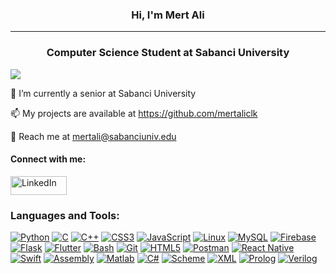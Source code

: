 <p align="center" style="background-color: #f0f0f0;">
  <h3 align="center">Hi, I'm Mert Ali</h3>
  <hr>
  <h3 align="center">Computer Science Student at Sabanci University</h3>
</p>


![](https://komarev.com/ghpvc/?username=mertali&color=green&label=PROFILE+VIEWS&base=123)


🔭 I’m currently a senior at Sabanci University

📫 My projects are available at https://github.com/mertaliclk

💬 Reach me at mertali@sabanciuniv.edu

#### Connect with me:
<p align="left">
  <a href="https://www.linkedin.com/in/mertaliclk" target="_blank">
    <img src="https://img.shields.io/badge/LinkedIn-0077B5?style=for-the-badge&logo=linkedin&logoColor=white" alt="LinkedIn" height="30" width="90">
  </a>
</p>

### Languages and Tools:
[![Python](https://img.shields.io/badge/Python-3776AB?style=for-the-badge&logo=python&logoColor=white)](https://en.wikipedia.org/wiki/Python_(programming_language))
[![C](https://img.shields.io/badge/C-A8B9CC?style=for-the-badge&logo=c&logoColor=white)](https://en.wikipedia.org/wiki/C_(programming_language))
[![C++](https://img.shields.io/badge/C++-00599C?style=for-the-badge&logo=c%2B%2B&logoColor=white)](https://en.wikipedia.org/wiki/C%2B%2B)
[![CSS3](https://img.shields.io/badge/CSS3-1572B6?style=for-the-badge&logo=css3&logoColor=white)](https://en.wikipedia.org/wiki/CSS)
[![JavaScript](https://img.shields.io/badge/JavaScript-F7DF1E?style=for-the-badge&logo=javascript&logoColor=black)](https://en.wikipedia.org/wiki/JavaScript)
[![Linux](https://img.shields.io/badge/Linux-FCC624?style=for-the-badge&logo=linux&logoColor=black)](https://en.wikipedia.org/wiki/Linux)
[![MySQL](https://img.shields.io/badge/MySQL-4479A1?style=for-the-badge&logo=mysql&logoColor=white)](https://en.wikipedia.org/wiki/MySQL)
[![Firebase](https://img.shields.io/badge/Firebase-FFCA28?style=for-the-badge&logo=firebase&logoColor=black)](https://en.wikipedia.org/wiki/Firebase)
[![Flask](https://img.shields.io/badge/Flask-000000?style=for-the-badge&logo=flask&logoColor=white)](https://en.wikipedia.org/wiki/Flask_(web_framework))
[![Flutter](https://img.shields.io/badge/Flutter-02569B?style=for-the-badge&logo=flutter&logoColor=white)](https://en.wikipedia.org/wiki/Flutter_(software))
[![Bash](https://img.shields.io/badge/Bash-4EAA25?style=for-the-badge&logo=gnu-bash&logoColor=white)](https://en.wikipedia.org/wiki/Bash_(Unix_shell))
[![Git](https://img.shields.io/badge/Git-F05032?style=for-the-badge&logo=git&logoColor=white)](https://en.wikipedia.org/wiki/Git)
[![HTML5](https://img.shields.io/badge/HTML5-E34F26?style=for-the-badge&logo=html5&logoColor=white)](https://en.wikipedia.org/wiki/HTML)
[![Postman](https://img.shields.io/badge/Postman-FF6C37?style=for-the-badge&logo=postman&logoColor=white)](https://en.wikipedia.org/wiki/Postman)
[![React Native](https://img.shields.io/badge/React_Native-61DAFB?style=for-the-badge&logo=react&logoColor=white)](https://en.wikipedia.org/wiki/React_Native)
[![Swift](https://img.shields.io/badge/Swift-FA7343?style=for-the-badge&logo=swift&logoColor=white)](https://en.wikipedia.org/wiki/Swift_(programming_language))
[![Assembly](https://img.shields.io/badge/Assembly-000000?style=for-the-badge&logo=assemblyscript&logoColor=white)](https://en.wikipedia.org/wiki/Assembly_language)
[![Matlab](https://img.shields.io/badge/Matlab-0076A8?style=for-the-badge&logo=mathworks&logoColor=white)](https://en.wikipedia.org/wiki/MATLAB)
[![C#](https://img.shields.io/badge/C%23-239120?style=for-the-badge&logo=c-sharp&logoColor=white)](https://en.wikipedia.org/wiki/C_Sharp_(programming_language))
[![Scheme](https://img.shields.io/badge/Scheme-0085CA?style=for-the-badge&logo=scheme&logoColor=white)](https://en.wikipedia.org/wiki/Scheme_(programming_language))
[![XML](https://img.shields.io/badge/XML-0B4F6C?style=for-the-badge&logo=xml&logoColor=white)](https://en.wikipedia.org/wiki/XML)
[![Prolog](https://img.shields.io/badge/Prolog-FFD700?style=for-the-badge&logo=prolog&logoColor=black)](https://en.wikipedia.org/wiki/Prolog)
[![Verilog](https://img.shields.io/badge/Verilog-005D95?style=for-the-badge&logo=verilog&logoColor=white)](https://en.wikipedia.org/wiki/Verilog)

<!--

Here are some ideas to get you started:

- 🔭 I’m currently working on ...
- 🌱 I’m currently learning ...
- 👯 I’m looking to collaborate on ...
- 🤔 I’m looking for help with ...
- 💬 Ask me about ...
- 📫 How to reach me: ...
- 😄 Pronouns: ...
- ⚡ Fun fact: ...
-->
